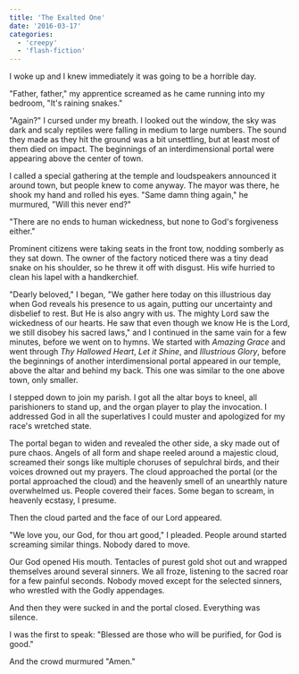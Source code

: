 ```yaml
---
title: 'The Exalted One'
date: '2016-03-17'
categories:
  - 'creepy'
  - 'flash-fiction'
---
```


I woke up and I knew immediately it was going to be a horrible day.

<!-- truncate -->

"Father, father," my apprentice screamed as he came running into my bedroom,
"It's raining snakes."

"Again?" I cursed under my breath. I looked out the window, the sky was dark and
scaly reptiles were falling in medium to large numbers. The sound they made as
they hit the ground was a bit unsettling, but at least most of them died on
impact. The beginnings of an interdimensional portal were appearing above the
center of town.

I called a special gathering at the temple and loudspeakers announced it around
town, but people knew to come anyway. The mayor was there, he shook my hand and
rolled his eyes. "Same damn thing again," he murmured, "Will this never end?"

"There are no ends to human wickedness, but none to God's forgiveness either."

Prominent citizens were taking seats in the front tow, nodding somberly as they
sat down. The owner of the factory noticed there was a tiny dead snake on his
shoulder, so he threw it off with disgust. His wife hurried to clean his lapel
with a handkerchief.

"Dearly beloved," I began, "We gather here today on this illustrious day when
God reveals his presence to us again, putting our uncertainty and disbelief to
rest. But He is also angry with us. The mighty Lord saw the wickedness of our
hearts. He saw that even though we know He is the Lord, we still disobey his
sacred laws," and I continued in the same vain for a few minutes, before we went
on to hymns. We started with _Amazing Grace_ and went through _Thy Hallowed
Heart_, _Let it Shine_, and _Illustrious Glory_, before the beginnings of
another interdimensional portal appeared in our temple, above the altar and
behind my back. This one was similar to the one above town, only smaller.

I stepped down to join my parish. I got all the altar boys to kneel, all
parishioners to stand up, and the organ player to play the invocation. I
addressed God in all the superlatives I could muster and apologized for my
race's wretched state.

The portal began to widen and revealed the other side, a sky made out of pure
chaos. Angels of all form and shape reeled around a majestic cloud, screamed
their songs like multiple choruses of sepulchral birds, and their voices drowned
out my prayers. The cloud approached the portal (or the portal approached the
cloud) and the heavenly smell of an unearthly nature overwhelmed us. People
covered their faces. Some began to scream, in heavenly ecstasy, I presume.

Then the cloud parted and the face of our Lord appeared.

"We love you, our God, for thou art good," I pleaded. People around started
screaming similar things. Nobody dared to move.

Our God opened His mouth. Tentacles of purest gold shot out and wrapped
themselves around several sinners. We all froze, listening to the sacred roar
for a few painful seconds. Nobody moved except for the selected sinners, who
wrestled with the Godly appendages.

And then they were sucked in and the portal closed. Everything was silence.

I was the first to speak: "Blessed are those who will be purified, for God is
good."

And the crowd murmured "Amen."
